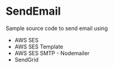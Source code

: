 # SendEmail

Sample source code to send email using 

* AWS SES
* AWS SES Template
* AWS SES SMTP - Nodemailer
* SendGrid
